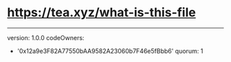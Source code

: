 # https://tea.xyz/what-is-this-file
---
version: 1.0.0
codeOwners:
  - '0x12a9e3F82A77550bAA9582A23060b7F46e5fBbb6'
quorum: 1
